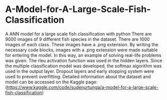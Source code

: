 # A-Model-for-A-Large-Scale-Fish-Classification
A ANN model for a large scale fish classification with python
There are 9000 images of 9 different fish species in the dataset. There are 1000 images of each class. These images have a .png extension. By writing the necessary code blocks, images with a .png extension were made suitable for entering the model. In this way, an example of solving real-life problems was given. The rleu activation function was used in the hidden layers. Since the multiple classification model was developed, the softmax algorithm was used in the output layer. Dropout layers and early stopping system were used to prevent overfitting. 
Detailed information about the dataset and model can be accessed on the Kaggle page: (https://www.kaggle.com/code/sudenurtunga/a-model-for-a-large-scale-fish-classification)
